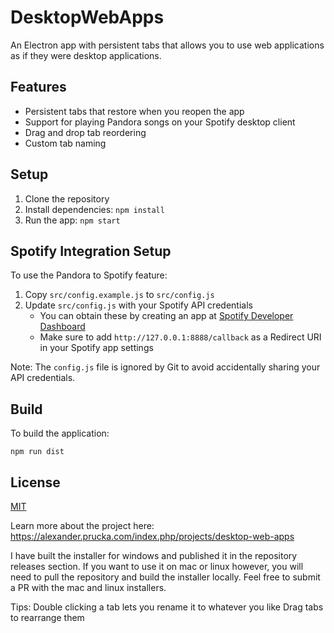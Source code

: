 # DesktopWebApps

An Electron app with persistent tabs that allows you to use web applications as if they were desktop applications.

## Features

- Persistent tabs that restore when you reopen the app
- Support for playing Pandora songs on your Spotify desktop client
- Drag and drop tab reordering
- Custom tab naming

## Setup

1. Clone the repository
2. Install dependencies: `npm install`
3. Run the app: `npm start`

## Spotify Integration Setup

To use the Pandora to Spotify feature:

1. Copy `src/config.example.js` to `src/config.js`
2. Update `src/config.js` with your Spotify API credentials
   - You can obtain these by creating an app at [Spotify Developer Dashboard](https://developer.spotify.com/dashboard/)
   - Make sure to add `http://127.0.0.1:8888/callback` as a Redirect URI in your Spotify app settings

Note: The `config.js` file is ignored by Git to avoid accidentally sharing your API credentials.

## Build

To build the application:

```
npm run dist
```

## License

[MIT](LICENSE)

Learn more about the project here: https://alexander.prucka.com/index.php/projects/desktop-web-apps

I have built the installer for windows and published it in the repository releases section. If you want to use it on mac or linux however, you will need to pull the repository and build the installer locally. Feel free to submit a PR with the mac and linux installers. 

Tips:
Double clicking a tab lets you rename it to whatever you like
Drag tabs to rearrange them

